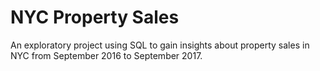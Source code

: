 # NYC Property Sales
 An exploratory project using SQL to gain insights about property sales in NYC from September 2016 to September 2017.
